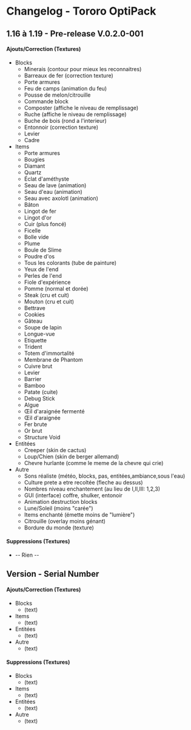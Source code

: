 # Changelog - Tororo OptiPack
## 1.16 à 1.19 - Pre-release V.0.2.0-001

#### Ajouts/Correction (Textures)
   - Blocks
      - Minerais (contour pour mieux les reconnaitres)
      - Barreaux de fer (correction texture)
      - Porte armures
      - Feu de camps (animation du feu)
      - Pousse de melon/citrouille
      - Commande block
      - Composter (affiche le niveau de remplissage)
      - Ruche (affiche le niveau de remplissage)
      - Buche de bois (rond a l'interieur)
      - Entonnoir (correction texture)
      - Levier
      - Cadre
   - Items
      - Porte armures
      - Bougies
      - Diamant
      - Quartz
      - Éclat d'améthyste
      - Seau de lave (animation)
      - Seau d'eau (animation)
      - Seau avec axolotl (animation)
      - Bâton
      - Lingot de fer
      - Lingot d'or
      - Cuir (plus foncé)
      - Ficelle
      - Bolle vide
      - Plume
      - Boule de Slime
      - Poudre d'os
      - Tous les colorants (tube de painture)
      - Yeux de l'end
      - Perles de l'end
      - Fiole d'expérience
      - Pomme (normal et dorée)
      - Steak (cru et cuit)
      - Mouton (cru et cuit)
      - Bettrave
      - Cookies
      - Gâteau
      - Soupe de lapin
      - Longue-vue
      - Etiquette
      - Trident
      - Totem d'immortalité
      - Membrane de Phantom
      - Cuivre brut
      - Levier
      - Barrier
      - Bamboo
      - Patate (cuite)
      - Debug Stick
      - Algue
      - Œil d'araignée fermenté
      - Œil d'araignée
      - Fer brute
      - Or brut
      - Structure Void
   - Entitées
      - Creeper (skin de cactus)
      - Loup/Chien (skin de berger allemand)
      - Chevre hurlante (comme le meme de la chevre qui crie)
   - Autre
      - Sons réaliste (météo, blocks, pas, entitées,ambiance,sous l'eau)
      - Culture prete a etre recoltée (fleche au dessus)
      - Nombres niveau enchantement (au lieu de I,II,III: 1,2,3)
      - GUI (interface) coffre, shulker, entonoir
      - Animation destruction blocks 
      - Lune/Soleil (moins "carée")
      - Items enchanté (émette moins de "lumière")
      - Citrouille (overlay moins génant)
      - Bordure du monde (texture)
#### Suppressions (Textures)
   - -- Rien --
      
## Version -  Serial Number

#### Ajouts/Correction  (Textures)
   - Blocks
      - (text)
   - Items
      - (text)
   - Entitées
      - (text)
   - Autre
      - (text)
#### Suppressions (Textures)
   - Blocks
      - (text)
   - Items
      - (text)
   - Entitées
      - (text)
   - Autre
      - (text)
